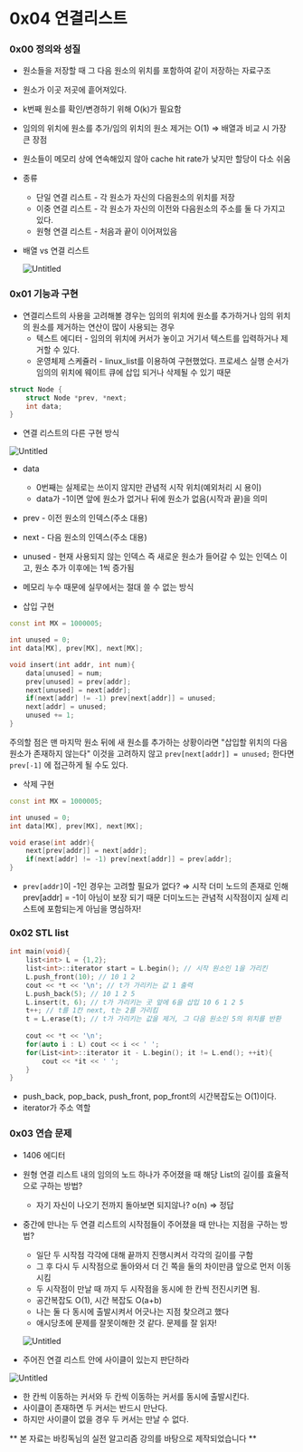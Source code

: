 # 0x04 연결리스트

### 0x00 정의와 성질

- 원소들을 저장할 때 그 다음 원소의 위치를 포함하여 같이 저장하는 자료구조
- 원소가 이곳 저곳에 흩어져있다.
- k번째 원소를 확인/변경하기 위해 O(k)가 필요함
- 임의의 위치에 원소를 추가/임의 위치의 원소 제거는 O(1) ⇒ 배열과 비교 시 가장 큰 장점
- 원소들이 메모리 상에 연속해있지 않아 cache hit rate가 낮지만 할당이 다소 쉬움
- 종류
    - 단일 연결 리스트 - 각 원소가 자신의 다음원소의 위치를 저장
    - 이중 연결 리스트 - 각 원소가 자신의 이전와 다음원소의 주소를 둘 다 가지고 있다.
    - 원형 연결 리스트 - 처음과 끝이 이어져있음
- 배열 vs 연결 리스트
    
    ![Untitled](https://user-images.githubusercontent.com/48282185/144294653-fb8f88f9-d2fb-4aea-8426-6b0f59410908.png)
    

### 0x01 기능과 구현

- 연결리스트의 사용을 고려해볼 경우는 임의의 위치에 원소를 추가하거나 임의 위치의 원소를 제거하는 연산이 많이 사용되는 경우
    - 텍스트 에디터 - 임의의 위치에 커서가 놓이고 거기서 텍스트를 입력하거나 제거할 수 있다.
    - 운영체제 스케쥴러 - linux_list를 이용하여 구현했었다. 프로세스 실행 순서가 임의의 위치에 웨이트 큐에 삽입 되거나 삭제될 수 있기 때문

```cpp
struct Node {
	struct Node *prev, *next;
	int data;
}
```

- 연결 리스트의 다른 구현 방식

![Untitled](https://user-images.githubusercontent.com/48282185/144294751-c7e74e91-2fa2-4602-ad38-e61316ccc7ac.png)

- data
    - 0번째는 실제로는 쓰이지 않지만 관념적 시작 위치(예외처리 시 용이)
    - data가 -1이면 앞에 원소가 없거나 뒤에 원소가 없음(시작과 끝)을 의미
- prev - 이전 원소의 인덱스(주소 대용)
- next - 다음 원소의 인덱스(주소 대용)
- unused - 현재 사용되지 않는 인덱스 즉 새로운 원소가 들어갈 수 있는 인덱스 이고, 원소 추가 이후에는 1씩 증가됨
- 메모리 누수 때문에 실무에서는 절대 쓸 수 없는 방식

- 삽입 구현

```cpp
const int MX = 1000005;

int unused = 0;
int data[MX], prev[MX], next[MX];

void insert(int addr, int num){
	data[unused] = num;
	prev[unused] = prev[addr];
	next[unused] = next[addr];
	if(next[addr] != -1) prev[next[addr]] = unused;
	next[addr] = unused;
	unused += 1;
}
```

주의할 점은 맨 마지막 원소 뒤에 새 원소를 추가하는 상황이라면 "삽입할 위치의 다음 원소가 존재하지 않는다" 이것을 고려하지 않고 `prev[next[addr]] = unused;` 한다면 `prev[-1]` 에 접근하게 될 수도 있다. 

- 삭제 구현

```cpp
const int MX = 1000005;

int unused = 0;
int data[MX], prev[MX], next[MX];

void erase(int addr){
	next[prev[addr]] = next[addr];
	if(next[addr] != -1) prev[next[addr]] = prev[addr];
}
```

- `prev[addr]`이 -1인 경우는 고려할 필요가 없다? ⇒ 시작 더미 노드의 존재로 인해 prev[addr] = -1이 아님이 보장 되기 때문 더미노드는 관념적 시작점이지 실제 리스트에 포함되는게 아님을 명심하자!

### 0x02 STL list

```cpp
int main(void){
	list<int> L = {1,2};
	list<int>::iterator start = L.begin(); // 시작 원소인 1을 가리킨
	L.push_front(10); // 10 1 2
	cout << *t << '\n'; // t가 가리키는 값 1 출력
	L.push_back(5); // 10 1 2 5
	L.insert(t, 6); // t가 가리키는 곳 앞에 6을 삽입 10 6 1 2 5
	t++; // t를 1칸 next, t는 2를 가리킴
	t = L.erase(t); // t가 가리키는 값을 제거, 그 다음 원소인 5의 위치를 반환
	
	cout << *t << '\n';
	for(auto i : L) cout << i << ' ';
	for(List<int>::iterator it - L.begin(); it != L.end(); ++it){
		cout << *it << ' ';
	}
}
```

- push_back, pop_back, push_front, pop_front의 시간복잡도는 O(1)이다.
- iterator가 주소 역할

### 0x03 연습 문제

- 1406 에디터
- 원형 연결 리스트 내의 임의의 노드 하나가 주어졌을 때 해당 List의 길이를 효율적으로 구하는 방법?
    - 자기 자신이 나오기 전까지 돌아보면 되지않나? o(n) ⇒ 정답

- 중간에 만나는 두 연결 리스트의 시작점들이 주어졌을 때 만나는 지점을 구하는 방법?
    - 일단 두 시작점 각각에 대해 끝까지 진행시켜서 각각의 길이를 구함
    - 그 후 다시 두 시작점으로 돌아와서 더 긴 쪽을 둘의 차이만큼 앞으로 먼저 이동 시킴
    - 두 시작점이 만날 때 까지 두 시작점을 동시에 한 칸씩 전진시키면 됨.
    - 공간복잡도 O(1), 시간 복잡도 O(a+b)
    - 나는 둘 다 동시에 출발시켜서 어긋나는 지점 찾으려고 했다
    - 애시당초에 문제를 잘못이해한 것 같다. 문제를 잘 읽자!
    
    ![Untitled](https://user-images.githubusercontent.com/48282185/144294838-081db8ef-f22a-478c-b427-48617ed1b83c.png)

    

- 주어진 연결 리스트 안에 사이클이 있는지 판단하라

![Untitled](https://user-images.githubusercontent.com/48282185/144294908-acd63854-ba6a-4eeb-a926-1d4a4acd8d78.png)


- 한 칸씩 이동하는 커서와 두 칸씩 이동하는 커서를 동시에 출발시킨다.
- 사이클이 존재하면 두 커서는 반드시 만난다.
- 하지만 사이클이 없을 경우 두 커서는 만날 수 없다.

** 본 자료는 바킹독님의 실전 알고리즘 강의를 바탕으로 제작되었습니다 **